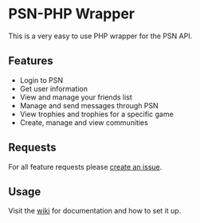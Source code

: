 # PSN-PHP Wrapper
This is a very easy to use PHP wrapper for the PSN API.

## Features
- Login to PSN
- Get user information
- View and manage your friends list
- Manage and send messages through PSN
- View trophies and trophies for a specific game
- Create, manage and view communities

## Requests
For all feature requests please [create an issue](https://github.com/Tustin/psn-php/issues).

## Usage
Visit the [wiki](https://github.com/Tustin/psn-php/wiki) for documentation and how to set it up.
